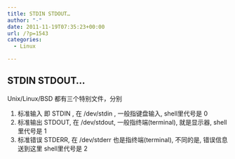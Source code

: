 ```yaml
---
title: STDIN STDOUT…
author: "-"
date: 2011-11-19T07:35:23+00:00
url: /?p=1543
categories:
  - Linux

---
```

## STDIN STDOUT…
Unix/Linux/BSD 都有三个特别文件，分别
1) 标准输入 即 STDIN , 在 /dev/stdin ,
   一般指键盘输入, shell里代号是 0
2) 标准输出 STDOUT, 在 /dev/stdout,
   一般指终端(terminal), 就是显示器, shell里代号是 1
3) 标准错误 STDERR, 在 /dev/stderr
   也是指终端(terminal), 不同的是, 错误信息送到这里
   shell里代号是 2